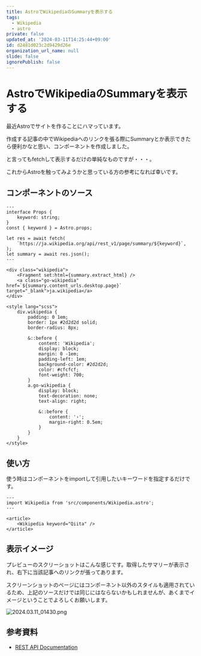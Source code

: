 ```yaml
---
title: AstroでWikipediaのSummaryを表示する
tags:
  - Wikipedia
  - astro
private: false
updated_at: '2024-03-11T14:25:44+09:00'
id: d2481d023c2d9429d26e
organization_url_name: null
slide: false
ignorePublish: false
---
```

# AstroでWikipediaのSummaryを表示する

最近Astroでサイトを作ることにハマっています。

作成する記事の中でWikipediaへのリンクを張る際にSummaryとか表示できたら便利かなと思い、コンポーネントを作成しました。

と言ってもfetchして表示するだけの単純なものですが・・・。

これからAstroを触ってみようかと思っている方の参考になれば幸いです。

## コンポーネントのソース

```jsx:Wikipedia.astro
---
interface Props {
    keyword: string;
}
const { keyword } = Astro.props;

let res = await fetch(
    `https://ja.wikipedia.org/api/rest_v1/page/summary/${keyword}`,
);
let summary = await res.json();
---

<div class="wikipedia">
    <Fragment set:html={summary.extract_html} />
    <a class="go-wikipedia" href=`${summary.content_urls.desktop.page}` target="_blank">ja.wikipedia</a>
</div>

<style lang="scss">
    div.wikipedia {
        padding: 0 1em;
        border: 1px #2d2d2d solid;
        border-radius: 8px;

        &::before {
            content: 'Wikipedia';
            display: block;
            margin: 0 -1em;
            padding-left: 1em;
            background-color: #2d2d2d;
            color: #cfcfcf;
            font-weight: 700;
        }
        a.go-wikipedia {
            display: block;
            text-decoration: none;
            text-align: right;

            &::before {
                content: '›';
                margin-right: 0.5em;
            }
        }
    }
</style>
```

## 使い方

使う時はコンポーネントをimportして引用したいキーワードを指定するだけです。

```jsx:index.astro
---
import Wikipedia from 'src/components/Wikipedia.astro';
---

<article>
    <Wikipedia keyword="Qiita" />
</article>
```

## 表示イメージ

プレビューのスクリーショットはこんな感じです。取得したサマリーが表示され、右下に当該記事へのリンクが張ってあります。

スクリーンショットのページにはコンポーネント以外のスタイルも適用されているため、上記のソースだけでは同じにはならないかもしれませんが、あくまでイメージということでよろしくお願いします。

![2024.03.11_01430.png](https://qiita-image-store.s3.ap-northeast-1.amazonaws.com/0/120649/d1825a2f-746e-94f2-13de-4db27b631f7e.png)

## 参考資料

- [REST API Documentation](https://en.wikipedia.org/api/rest_v1/)
